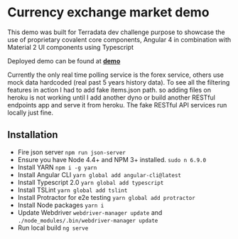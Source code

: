 # Currency exchange market demo

This demo was built for Terradata dev challenge purpose to showcase the use of proprietary covalent core components, 
Angular 4 in combination with Material 2 UI components using Typescript

Deployed demo can be found at  [**demo**](https://currency-market.herokuapp.com/)

Currently the only real time polling service is the forex service, others use mock data hardcoded (real past 5 years history data). 
To see all the filtering features in action I had to add fake items.json path. so adding files on heroku is not working until I add another dyno
or build another RESTful endpoints app and serve it from heroku. The fake RESTful API services run locally just fine.

## Installation


* Fire json server `npm run json-server`
* Ensure you have Node 4.4+ and NPM 3+ installed. `sudo n 6.9.0`
* Install YARN `npm i -g yarn`
* Install Angular CLI `yarn global add angular-cli@latest`
* Install Typescript 2.0 `yarn global add typescript`
* Install TSLint `yarn global add tslint`
* Install Protractor for e2e testing `yarn global add protractor`
* Install Node packages `yarn i`
* Update Webdriver `webdriver-manager update` and `./node_modules/.bin/webdriver-manager update`
* Run local build `ng serve`




